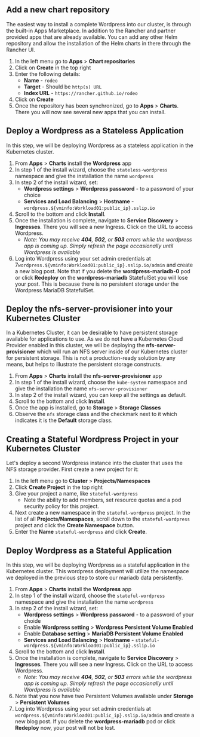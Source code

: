 ## Add a new chart repository

The easiest way to install a complete Wordpress into our cluster, is through the built-in Apps Marketplace. In addition to the Rancher and partner provided apps that are already available. You can add any other Helm repository and allow the installation of the Helm charts in there through the Rancher UI.

1. In the left menu go to **Apps** > **Chart repositories**
2. Click on **Create** in the top right
3. Enter the following details:
   - **Name** - `rodeo`
   - **Target** - Should be `http(s) URL`
   - **Index URL** - `https://rancher.github.io/rodeo`
4. Click on **Create**
5. Once the repository has been synchronized, go to **Apps** > **Charts**. There you will now see several new apps that you can install.

## Deploy a Wordpress as a Stateless Application

In this step, we will be deploying Wordpress as a stateless application in the Kubernetes cluster.

1. From **Apps** > **Charts** install the **Wordpress** app
2. In step 1 of the install wizard, choose the `stateless-wordpress` namespace and give the installation the name `wordpress`
3. In step 2 of the install wizard, set:
   - **Wordpress settings** > **Wordpress password** - to a password of your choice
   - **Services and Load Balancing** > **Hostname** - `wordpress.${vminfo:Workload01:public_ip}.sslip.io`
4. Scroll to the bottom and click **Install**.
5. Once the installation is complete, navigate to **Service Discovery** > **Ingresses**. There you will see a new Ingress. Click on the URL to access Wordpress.
    - *Note: You may receive **404**, **502**, or **503** errors while the wordpress app is coming up. Simply refresh the page occasionally until Wordpress is available*
6. Log into Wordpress using your set admin credentials at
7`wordpress.${vminfo:Workload01:public_ip}.sslip.io/admin` and create a new blog post. Note that if you delete the **wordpress-mariadb-0** pod or click **Redeploy** on the **wordpress-mariadb** StatefulSet you will lose your post. This is because there is no persistent storage under the Wordpress MariaDB StatefulSet.

## Deploy the nfs-server-provisioner into your Kubernetes Cluster

In a Kubernetes Cluster, it can be desirable to have persistent storage available for applications to use. As we do not have a Kubernetes Cloud Provider enabled in this cluster, we will be deploying the **nfs-server-provisioner** which will run an NFS server inside of our Kubernetes cluster for persistent storage. This is not a production-ready solution by any means, but helps to illustrate the persistent storage constructs.

1. From **Apps** > **Charts** install the **nfs-server-provisioner** app
2. In step 1 of the install wizard, choose the `kube-system` namespace and give the installation the name `nfs-server-provisioner`
3. In step 2 of the install wizard, you can keep all the settings as default.
4. Scroll to the bottom and click **Install**.
5. Once the app is installed, go to **Storage** > **Storage Classes**
6. Observe the `nfs` storage class and the checkmark next to it which indicates it is the **Default** storage class.

## Creating a Stateful Wordpress Project in your Kubernetes Cluster

Let's deploy a second Wordpress instance into the cluster that uses the NFS storage provider. First create a new project for it:

1. In the left menu go to **Cluster** > **Projects/Namespaces**
2. Click **Create Project** in the top right
3. Give your project a name, like `stateful-wordpress`
    - Note the ability to add members, set resource quotas and a pod security policy for this project.
4. Next create a new namespace in the `stateful-wordpress` project. In the list of all **Projects/Namespaces**, scroll down to the `stateful-wordpress` project and click the **Create Namespace** button.
5. Enter the **Name** `stateful-wordpress` and click **Create**.

## Deploy Wordpress as a Stateful Application

In this step, we will be deploying Wordpress as a stateful application in the Kubernetes cluster. This wordpress deployment will utilize the namespace we deployed in the previous step to store our mariadb data persistently.

1. From **Apps** > **Charts** install the **Wordpress** app
2. In step 1 of the install wizard, choose the `stateful-wordpress` namespace and give the installation the name `wordpress`
3. In step 2 of the install wizard, set:
   - **Wordpress settings** > **Wordpress password** - to a password of your choide
   - Enable **Wordpress setting** > **Wordpress Persistent Volume Enabled**
   - Enable **Database setting** > **MariaDB Persistent Volume Enabled**
   - **Services and Load Balancing** > **Hostname** - `stateful-wordpress.${vminfo:Workload01:public_ip}.sslip.io`
4. Scroll to the bottom and click **Install**.
5. Once the installation is complete, navigate to **Service Discovery** > **Ingresses**. There you will see a new Ingress. Click on the URL to access Wordpress.
    - *Note: You may receive **404**, **502**, or **503** errors while the wordpress app is coming up. Simply refresh the page occasionally until Wordpress is available*
6. Note that you now have two Persistent Volumes available under **Storage** > **Persistent Volumes**
7. Log into Wordpress using your set admin credentials at `wordpress.${vminfo:Workload01:public_ip}.sslip.io/admin` and create a new blog post. If you delete the **wordpress-mariadb** pod or click **Redeploy** now, your post will not be lost.
